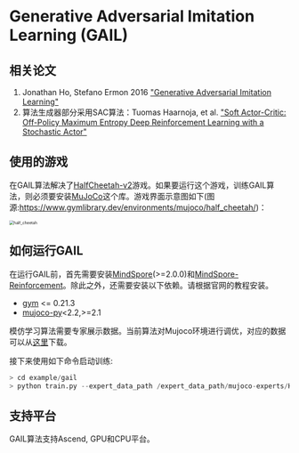 # Generative Adversarial Imitation Learning (GAIL)

## 相关论文

1. Jonathan Ho, Stefano Ermon 2016 ["Generative Adversarial Imitation Learning"](https://arxiv.org/abs/1606.03476)
2. 算法生成器部分采用SAC算法：Tuomas Haarnoja, et al. ["Soft Actor-Critic: Off-Policy Maximum Entropy Deep Reinforcement Learning with a Stochastic Actor"](https://arxiv.org/abs/1801.01290)

## 使用的游戏

在GAIL算法解决了[HalfCheetah-v2](https://www.gymlibrary.ml/environments/mujoco/half_cheetah/)游戏。如果要运行这个游戏，训练GAIL算法，则必须要安装[MuJoCo](https://github.com/openai/mujoco-py)这个库。游戏界面示意图如下(图源:https://www.gymlibrary.dev/environments/mujoco/half_cheetah/)：

<img src="./img/half_cheetah.gif" alt="half_cheetah" style="zoom:50%;" />

## 如何运行GAIL

在运行GAIL前，首先需要安装[MindSpore](https://www.mindspore.cn/install)(>=2.0.0)和[MindSpore-Reinforcement](https://github.com/mindspore-lab/mindrl/tree/master/README_CN.md#%E5%AE%89%E8%A3%85)。除此之外，还需要安装以下依赖。请根据官网的教程安装。

- [gym](https://github.com/openai/gym) <= 0.21.3
- [mujoco-py](https://github.com/openai/mujoco-py)<2.2,>=2.1

模仿学习算法需要专家展示数据。当前算法对Mujoco环境进行调优，对应的数据可以从[这里](https://drive.google.com/drive/folders/1cZYLU-Wm11SV76apLZUJHrirk8N4pVyh?usp=sharing)下载。

接下来使用如下命令启动训练:

```python
> cd example/gail
> python train.py --expert_data_path /expert_data_path/mujoco-experts/HalfCheetah/seed-0/exp_trajs_sac_50.pkl
```

## 支持平台

GAIL算法支持Ascend, GPU和CPU平台。
